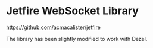 # Jetfire WebSocket Library
https://github.com/acmacalister/jetfire

The library has been slightly modified to work with Dezel.
